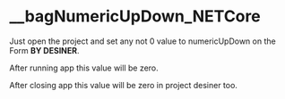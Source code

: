 # __bagNumericUpDown_NETCore

Just open the project and set any not 0 value to numericUpDown on the Form **BY DESINER**. 

After running app this value will be zero.

After closing app this value will be zero in project desiner too.

